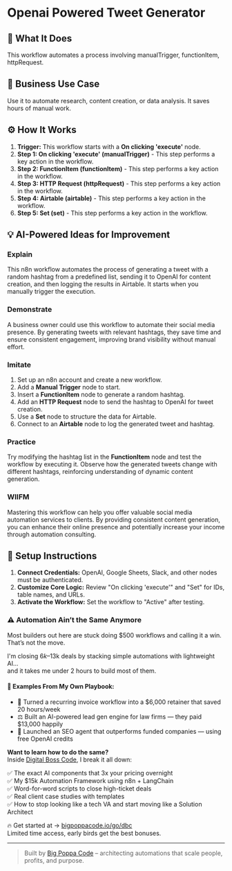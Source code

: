 # Openai Powered Tweet Generator

## 🚀 What It Does
This workflow automates a process involving manualTrigger, functionItem, httpRequest.

## 💼 Business Use Case
Use it to automate research, content creation, or data analysis. It saves hours of manual work.

## ⚙️ How It Works
1.  **Trigger:** This workflow starts with a **On clicking 'execute'** node.
2. **Step 1: On clicking 'execute' (manualTrigger)** - This step performs a key action in the workflow.
3. **Step 2: FunctionItem (functionItem)** - This step performs a key action in the workflow.
4. **Step 3: HTTP Request (httpRequest)** - This step performs a key action in the workflow.
5. **Step 4: Airtable (airtable)** - This step performs a key action in the workflow.
6. **Step 5: Set (set)** - This step performs a key action in the workflow.

## 💡 AI-Powered Ideas for Improvement
### Explain
This n8n workflow automates the process of generating a tweet with a random hashtag from a predefined list, sending it to OpenAI for content creation, and then logging the results in Airtable. It starts when you manually trigger the execution.

### Demonstrate
A business owner could use this workflow to automate their social media presence. By generating tweets with relevant hashtags, they save time and ensure consistent engagement, improving brand visibility without manual effort.

### Imitate
1. Set up an n8n account and create a new workflow.
2. Add a **Manual Trigger** node to start.
3. Insert a **FunctionItem** node to generate a random hashtag.
4. Add an **HTTP Request** node to send the hashtag to OpenAI for tweet creation.
5. Use a **Set** node to structure the data for Airtable.
6. Connect to an **Airtable** node to log the generated tweet and hashtag.

### Practice
Try modifying the hashtag list in the **FunctionItem** node and test the workflow by executing it. Observe how the generated tweets change with different hashtags, reinforcing understanding of dynamic content generation.

### WIIFM
Mastering this workflow can help you offer valuable social media automation services to clients. By providing consistent content generation, you can enhance their online presence and potentially increase your income through automation consulting.

## 🔧 Setup Instructions
1. **Connect Credentials:** OpenAI, Google Sheets, Slack, and other nodes must be authenticated.
2. **Customize Core Logic:** Review "On clicking 'execute'" and "Set" for IDs, table names, and URLs.
3. **Activate the Workflow:** Set the workflow to "Active" after testing.

### ⚠️ Automation Ain’t the Same Anymore

Most builders out here are stuck doing $500 workflows and calling it a win.  
That’s not the move.  

I'm closing $6k–$13k deals by stacking simple automations with lightweight AI...  
and it takes me under 2 hours to build most of them.

#### 🧠 Examples From My Own Playbook:
- 🔁 Turned a recurring invoice workflow into a $6,000 retainer that saved 20 hours/week  
- ⚖️ Built an AI-powered lead gen engine for law firms — they paid $13,000 happily  
- 🚀 Launched an SEO agent that outperforms funded companies — using free OpenAI credits  

**Want to learn how to do the same?**  
Inside [Digital Boss Code](https://bigpoppacode.io/go/dbc), I break it all down:

✅ The exact AI components that 3x your pricing overnight  
✅ My $15k Automation Framework using n8n + LangChain  
✅ Word-for-word scripts to close high-ticket deals  
✅ Real client case studies with templates  
✅ How to stop looking like a tech VA and start moving like a Solution Architect  

🔥 Get started at → [bigpoppacode.io/go/dbc](https://bigpoppacode.io/go/dbc)  
Limited time access, early birds get the best bonuses.

---
> Built by [Big Poppa Code](https://bigpoppacode.io) – architecting automations that scale people, profits, and purpose.
